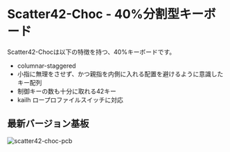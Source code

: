 # Scatter42-Choc - 40%分割型キーボード
Scatter42-Chocは以下の特徴を持つ、40%キーボードです。

- columnar-staggered
- 小指に無理をさせず、かつ親指を内側に入れる配置を避けるように意識したキー配列
- 制御キーの数も十分に取れる42キー
- kailh ロープロファイルスイッチに対応

## 最新バージョン基板
![scatter42-choc-pcb](https://user-images.githubusercontent.com/15024038/98260306-83ca7000-1fc6-11eb-906d-41eb2570836e.png)
